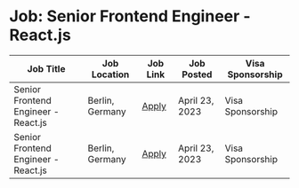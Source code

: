 # Job: Senior Frontend Engineer - React.js

| Job Title | Job Location | Job Link | Job Posted | Visa Sponsorship |
| --- | --- | --- | --- | --- |
| Senior Frontend Engineer - React.js | Berlin, Germany | [Apply](https://www.adjust.com/company/careers/jobs/apply/?jobid=6621985002) | April 23, 2023 | Visa Sponsorship |
| Senior Frontend Engineer - React.js | Berlin, Germany | [Apply](https://www.adjust.com/company/careers/jobs/apply/?jobid=6621985002) | April 23, 2023 | Visa Sponsorship |
